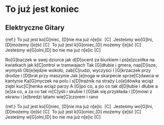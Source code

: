 # To już jest koniec
## Elektryczne Gitary


{ref.} To już jest ko[G]niec, [D]nie ma już n[e]ic  [C] 
Jesteśmy wo[G]lni, [D]możemy i[e]ść [C] 
To już jest k[G]oniec,[D] możemy i[e]ść [C] 
Jesteśmy w[G]olni,[D] bo nie ma już n[e]ic [C] 

Ro[G]baczek w swej dziurce jak d[D]ocent za biurkiem
i ps[e]zczółka na kwiatkach jak k[C]ontrol w tramwajach
Tak [G]dłubie i gmera, nap[D]isze, wymyśli
Ob[e]ejdzie wokoło, zab[C]rudzi, wyczyści
I [G]krzaczek przy drodze i [D]brat przy maszynie
Jak [e]noga w skarpecie sprze[C]dawca w kantynie
Ka[G]myczek na polu i s[D]trażnik na straży
Lo[e]dówka wciąż ziębi kuc[C]henka wciąż parzy
A [G]po co, a po co tak d[D]łubie i dłubie
a [e]za co, a za co tak m[C]yśli i skubie
I [G]tak się przykłada i [D]mówi z ekranu
i [e]bredzi latami wie[C]czorem i rano


{ref.} To już jest ko[G]niec, [D]nie ma już n[e]ic  [C] 
Jesteśmy wo[G]lni, [D]możemy i[e]ść [C] 
To już jest k[G]oniec,[D] możemy i[e]ść [C] 
Jesteśmy w[G]olni,[D] bo nie ma już n[e]ic [C] 



